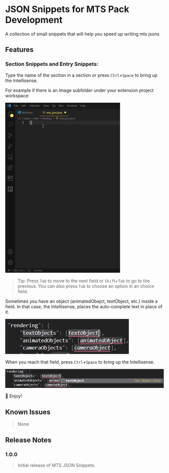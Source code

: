 # JSON Snippets for MTS Pack Development

A collection of small snippets that will help you speed up writing mts jsons

## Features

### Section Snippets and Entry Snippets:

Type the name of the section in a section or press `Ctrl`+`Space` to bring up the Intellisense.

For example if there is an image subfolder under your extension project workspace:

![Open Snippets List](resources/shorts/section.gif)

> Tip: Press `Tab` to move to the next field or `Shif`t+`Tab` to go to the previous. You can also press `Tab` to choose an option in an choice field.

Sometimes you have an object (animatedObejct, textObject, etc.) inside a field. In that case, the Intellisense, places the auto-complete text in place of it. 

![Objecy Entry Field](resources/images/entry.png)

When you reach that field, press `Ctrl`+`Space` to bring up the Intellisense.

![Objecy Entry Field Intellisense](resources/images/entry_intellisense.png)

:slightly_smiling_face: Enjoy!

## Known Issues

> None

## Release Notes

### 1.0.0

> Initial release of MTS JSON Snippets.